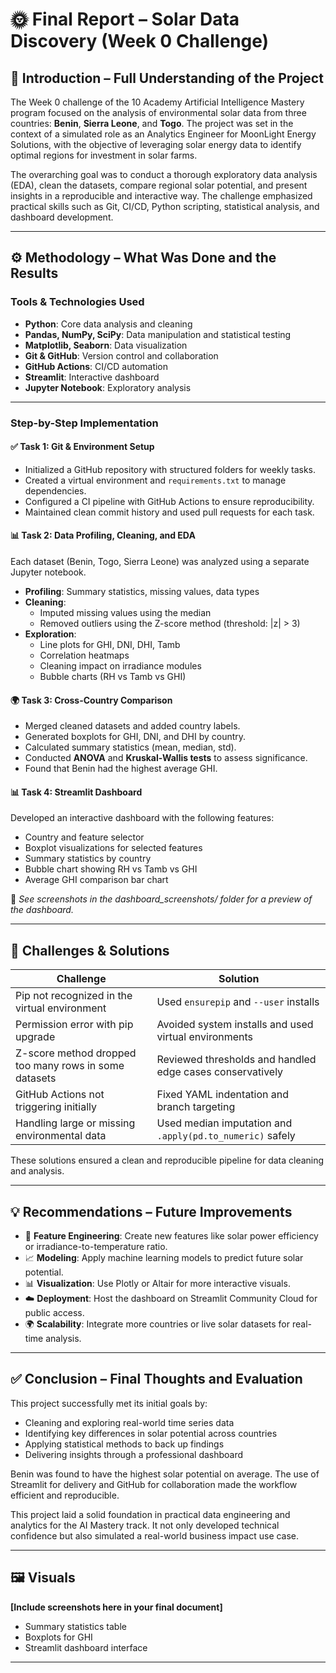 
# 🌞 Final Report – Solar Data Discovery (Week 0 Challenge)

## 🧠 Introduction – Full Understanding of the Project

The Week 0 challenge of the 10 Academy Artificial Intelligence Mastery program focused on the analysis of environmental solar data from three countries: **Benin**, **Sierra Leone**, and **Togo**. The project was set in the context of a simulated role as an Analytics Engineer for MoonLight Energy Solutions, with the objective of leveraging solar energy data to identify optimal regions for investment in solar farms.

The overarching goal was to conduct a thorough exploratory data analysis (EDA), clean the datasets, compare regional solar potential, and present insights in a reproducible and interactive way. The challenge emphasized practical skills such as Git, CI/CD, Python scripting, statistical analysis, and dashboard development.

---

## ⚙️ Methodology – What Was Done and the Results

### Tools & Technologies Used

- **Python**: Core data analysis and cleaning
- **Pandas, NumPy, SciPy**: Data manipulation and statistical testing
- **Matplotlib, Seaborn**: Data visualization
- **Git & GitHub**: Version control and collaboration
- **GitHub Actions**: CI/CD automation
- **Streamlit**: Interactive dashboard
- **Jupyter Notebook**: Exploratory analysis

---

### Step-by-Step Implementation

#### ✅ Task 1: Git & Environment Setup

- Initialized a GitHub repository with structured folders for weekly tasks.
- Created a virtual environment and `requirements.txt` to manage dependencies.
- Configured a CI pipeline with GitHub Actions to ensure reproducibility.
- Maintained clean commit history and used pull requests for each task.

#### 📊 Task 2: Data Profiling, Cleaning, and EDA

Each dataset (Benin, Togo, Sierra Leone) was analyzed using a separate Jupyter notebook.

- **Profiling**: Summary statistics, missing values, data types
- **Cleaning**:
  - Imputed missing values using the median
  - Removed outliers using the Z-score method (threshold: |z| > 3)
- **Exploration**:
  - Line plots for GHI, DNI, DHI, Tamb
  - Correlation heatmaps
  - Cleaning impact on irradiance modules
  - Bubble charts (RH vs Tamb vs GHI)

#### 🌍 Task 3: Cross-Country Comparison

- Merged cleaned datasets and added country labels.
- Generated boxplots for GHI, DNI, and DHI by country.
- Calculated summary statistics (mean, median, std).
- Conducted **ANOVA** and **Kruskal-Wallis tests** to assess significance.
- Found that Benin had the highest average GHI.

#### 📊 Task 4: Streamlit Dashboard

Developed an interactive dashboard with the following features:

- Country and feature selector
- Boxplot visualizations for selected features
- Summary statistics by country
- Bubble chart showing RH vs Tamb vs GHI
- Average GHI comparison bar chart

📸 *See screenshots in the dashboard_screenshots/ folder for a preview of the dashboard.*

---

## 🚧 Challenges & Solutions

| Challenge | Solution |
|----------|----------|
| Pip not recognized in the virtual environment | Used `ensurepip` and `--user` installs |
| Permission error with pip upgrade | Avoided system installs and used virtual environments |
| Z-score method dropped too many rows in some datasets | Reviewed thresholds and handled edge cases conservatively |
| GitHub Actions not triggering initially | Fixed YAML indentation and branch targeting |
| Handling large or missing environmental data | Used median imputation and `.apply(pd.to_numeric)` safely |

These solutions ensured a clean and reproducible pipeline for data cleaning and analysis.

---

## 💡 Recommendations – Future Improvements

- 🧠 **Feature Engineering**: Create new features like solar power efficiency or irradiance-to-temperature ratio.
- 📈 **Modeling**: Apply machine learning models to predict future solar potential.
- 📊 **Visualization**: Use Plotly or Altair for more interactive visuals.
- ☁️ **Deployment**: Host the dashboard on Streamlit Community Cloud for public access.
- 🌍 **Scalability**: Integrate more countries or live solar datasets for real-time analysis.

---

## ✅ Conclusion – Final Thoughts and Evaluation

This project successfully met its initial goals by:
- Cleaning and exploring real-world time series data
- Identifying key differences in solar potential across countries
- Applying statistical methods to back up findings
- Delivering insights through a professional dashboard

Benin was found to have the highest solar potential on average. The use of Streamlit for delivery and GitHub for collaboration made the workflow efficient and reproducible.

This project laid a solid foundation in practical data engineering and analytics for the AI Mastery track. It not only developed technical confidence but also simulated a real-world business impact use case.

---

## 🖼️ Visuals

**[Include screenshots here in your final document]**
- Summary statistics table
- Boxplots for GHI
- Streamlit dashboard interface

---
